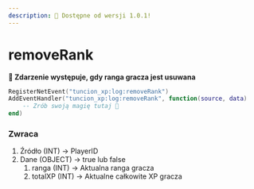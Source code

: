 ```yaml
---
description: 🔧 Dostępne od wersji 1.0.1!
---
```


# removeRank

**📢 Zdarzenie występuje, gdy ranga gracza jest usuwana**

```lua
RegisterNetEvent("tuncion_xp:log:removeRank")
AddEventHandler("tuncion_xp:log:removeRank", function(source, data)
    -- Zrób swoją magię tutaj 💫
end)
```

### Zwraca

1. Źródło <span className="color-blue">(INT)</span> <span className="color-orange">-> PlayerID</span>
2. Dane <span className="color-blue">(OBJECT)</span> <span className="color-orange">-> true lub false</span>
   1. ranga <span className="color-blue">(INT)</span> <span className="color-orange">-> Aktualna ranga gracza</span>
   2. totalXP <span className="color-blue">(INT)</span> <span className="color-orange">-> Aktualne całkowite XP gracza</span>